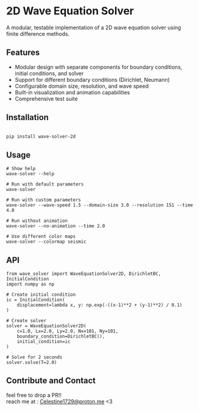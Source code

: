 # 2D Wave Equation Solver

A modular, testable implementation of a 2D wave equation solver using finite difference methods.

## Features

- Modular design with separate components for boundary conditions, initial conditions, and solver
- Support for different boundary conditions (Dirichlet, Neumann)
- Configurable domain size, resolution, and wave speed
- Built-in visualization and animation capabilities
- Comprehensive test suite

## Installation

```bash

pip install wave-solver-2d
```
## Usage
```
# Show help
wave-solver --help

# Run with default parameters
wave-solver

# Run with custom parameters
wave-solver --wave-speed 1.5 --domain-size 3.0 --resolution 151 --time 4.0

# Run without animation
wave-solver --no-animation --time 2.0

# Use different color maps
wave-solver --colormap seismic
```
## API 
```
from wave_solver import WaveEquationSolver2D, DirichletBC, InitialCondition
import numpy as np

# Create initial condition
ic = InitialCondition(
    displacement=lambda x, y: np.exp(-((x-1)**2 + (y-1)**2) / 0.1)
)

# Create solver
solver = WaveEquationSolver2D(
    c=1.0, Lx=2.0, Ly=2.0, Nx=101, Ny=101,
    boundary_condition=DirichletBC(),
    initial_condition=ic
)

# Solve for 2 seconds
solver.solve(T=2.0)

```

## Contribute and Contact

feel free to drop a PR!!    
reach me at : Celestine1729@proton.me <3

